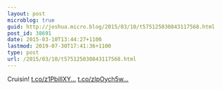 ```yaml
---
layout: post
microblog: true
guid: http://joshua.micro.blog/2015/03/10/t575125030843117568.html
post_id: 38691
date: 2015-03-10T13:44:27+1100
lastmod: 2019-07-30T17:41:36+1100
type: post
url: /2015/03/10/t575125030843117568.html
---
```

Cruisin! [t.co/z1PbiIlXY...](http://t.co/z1PbiIlXYA) [t.co/zIpOych5w...](http://t.co/zIpOych5wP)
